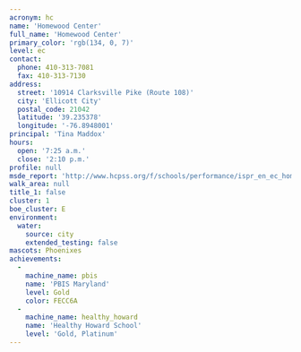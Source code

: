 ```yaml
---
acronym: hc
name: 'Homewood Center'
full_name: 'Homewood Center'
primary_color: 'rgb(134, 0, 7)'
level: ec
contact:
  phone: 410-313-7081
  fax: 410-313-7130
address:
  street: '10914 Clarksville Pike (Route 108)'
  city: 'Ellicott City'
  postal_code: 21042
  latitude: '39.235378'
  longitude: '-76.8948001'
principal: 'Tina Maddox'
hours:
  open: '7:25 a.m.'
  close: '2:10 p.m.'
profile: null
msde_report: 'http://www.hcpss.org/f/schools/performance/ispr_en_ec_homewood.pdf'
walk_area: null
title_1: false
cluster: 1
boe_cluster: E
environment:
  water:
    source: city
    extended_testing: false
mascots: Phoenixes
achievements:
  -
    machine_name: pbis
    name: 'PBIS Maryland'
    level: Gold
    color: FECC6A
  -
    machine_name: healthy_howard
    name: 'Healthy Howard School'
    level: 'Gold, Platinum'
---
```


